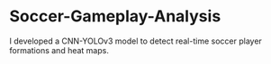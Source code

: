 # Soccer-Gameplay-Analysis
I developed a CNN-YOLOv3 model to detect real-time soccer player formations and heat maps.
